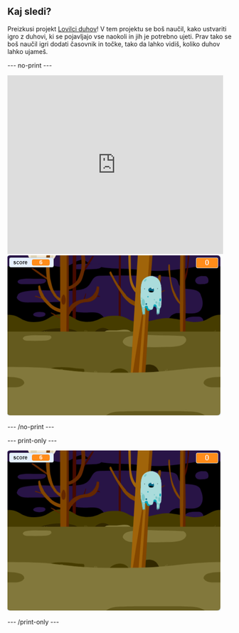 ## Kaj sledi?

Preizkusi projekt [Lovilci duhov](https://projects.raspberrypi.org/en/projects/ghostbusters?utm_source=pathway&utm_medium=whatnext&utm_campaign=projects)! V tem projektu se boš naučil, kako ustvariti igro z duhovi, ki se pojavljajo vse naokoli in jih je potrebno ujeti. Prav tako se boš naučil igri dodati časovnik in točke, tako da lahko vidiš, koliko duhov lahko ujameš.

\--- no-print \---

<div class="scratch-preview">
  <iframe allowtransparency="true" width="485" height="402" src="https://scratch.mit.edu/projects/embed/276874679/?autostart=false" frameborder="0" scrolling="no"></iframe>
  <img src="images/ghostbusters-static.png">
</div>

\--- /no-print \---

\--- print-only \---

![vitrina](images/ghostbusters-static.png)

\--- /print-only \---